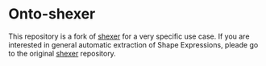 # Onto-shexer

This repository is a fork of [shexer](https://github.com/DaniFdezAlvarez/shexerp3) for a very specific use case. If you are interested in general automatic extraction of Shape Expressions, pleade go to the original [shexer](https://github.com/DaniFdezAlvarez/shexerp3) repository.
